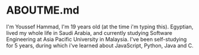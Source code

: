 # ABOUTME.md
I'm Youssef Hammad, I'm 19 years old (at the time i'm typing this). Egyptian, lived my whole life in Saudi Arabia, and currently studying Software Engineering at Asia Pacific University in Malaysia.
I've been self-studying for 5 years, during which i've learned about JavaScript, Python, Java and C.
